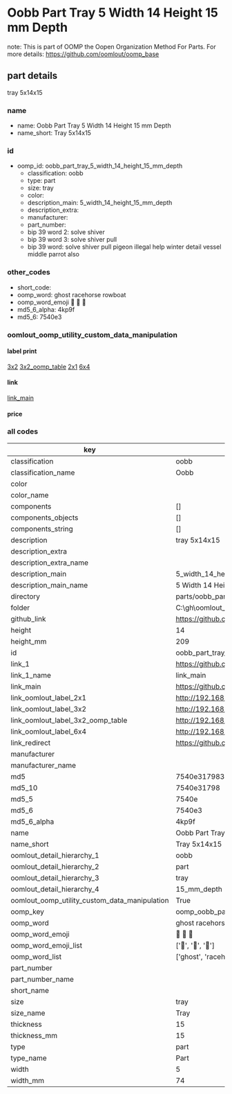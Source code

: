# Oobb Part Tray 5 Width 14 Height 15 mm Depth  

note: This is part of OOMP the Oopen Organization Method For Parts. For more details: https://github.com/oomlout/oomp_base

##  part details
  



tray 5x14x15



### name
* name: Oobb Part Tray 5 Width 14 Height 15 mm Depth
* name_short: Tray 5x14x15 
### id
* oomp_id: oobb_part_tray_5_width_14_height_15_mm_depth
  * classification: oobb
  * type: part
  * size: tray
  * color: 
  * description_main: 5_width_14_height_15_mm_depth
  * description_extra: 
  * manufacturer: 
  * part_number: 
  * bip 39 word 2: solve shiver
  * bip 39 word 3: solve shiver pull
  * bip 39 word: solve shiver pull pigeon illegal help winter detail vessel middle parrot also

### other_codes
* short_code: 
* oomp_word: ghost racehorse rowboat
* oomp_word_emoji :ghost: :racehorse: :rowboat:
* md5_6_alpha: 4kp9f
* md5_6: 7540e3






### oomlout_oomp_utility_custom_data_manipulation
#### label print
[3x2](http://192.168.1.245:1112/?label=oomp%204kp9f)
[3x2_oomp_table](http://192.168.1.108:1112/?label=oomp%204kp9f)
[2x1](http://192.168.1.242:1112/?label=oomp%204kp9f)
[6x4](http://192.168.1.55:1112/?label=oomp%204kp9f)    

#### link

[link_main](https://github.com/oomlout/oomlout_oobb_version_4_generated_parts/tree/main/navigation_oomp/oobb/part/tray/5_width_14_height_15_mm_depth/part)                              

#### price







### all codes 
| key | value |  
| --- | --- |  
| classification | oobb |  
| classification_name | Oobb |  
| color |  |  
| color_name |  |  
| components | [] |  
| components_objects | [] |  
| components_string | [] |  
| description | tray 5x14x15 |  
| description_extra |  |  
| description_extra_name |  |  
| description_main | 5_width_14_height_15_mm_depth |  
| description_main_name | 5 Width 14 Height 15 mm Depth |  
| directory | parts/oobb_part_tray_5_width_14_height_15_mm_depth |  
| folder | C:\gh\oomlout_oobb_version_4_generated_parts\parts\oobb_part_tray_5_width_14_height_15_mm_depth |  
| github_link | https://github.com/oomlout/oomlout_oomp_part_src/tree/main/parts/oobb_part_tray_5_width_14_height_15_mm_depth |  
| height | 14 |  
| height_mm | 209 |  
| id | oobb_part_tray_5_width_14_height_15_mm_depth |  
| link_1 | https://github.com/oomlout/oomlout_oobb_version_4_generated_parts/tree/main/navigation_oomp/oobb/part/tray/5_width_14_height_15_mm_depth/part |  
| link_1_name | link_main |  
| link_main | https://github.com/oomlout/oomlout_oobb_version_4_generated_parts/tree/main/navigation_oomp/oobb/part/tray/5_width_14_height_15_mm_depth/part |  
| link_oomlout_label_2x1 | http://192.168.1.242:1112/?label=oomp%204kp9f |  
| link_oomlout_label_3x2 | http://192.168.1.245:1112/?label=oomp%204kp9f |  
| link_oomlout_label_3x2_oomp_table | http://192.168.1.108:1112/?label=oomp%204kp9f |  
| link_oomlout_label_6x4 | http://192.168.1.55:1112/?label=oomp%204kp9f |  
| link_redirect | https://github.com/oomlout/oomlout_oobb_version_4_generated_parts/tree/main/parts/oobb_tray_05_14_15 |  
| manufacturer |  |  
| manufacturer_name |  |  
| md5 | 7540e317983c5f81ac388a4b5ab18e77 |  
| md5_10 | 7540e31798 |  
| md5_5 | 7540e |  
| md5_6 | 7540e3 |  
| md5_6_alpha | 4kp9f |  
| name | Oobb Part Tray 5 Width 14 Height 15 mm Depth |  
| name_short | Tray 5x14x15  |  
| oomlout_detail_hierarchy_1 | oobb |  
| oomlout_detail_hierarchy_2 | part |  
| oomlout_detail_hierarchy_3 | tray |  
| oomlout_detail_hierarchy_4 | 15_mm_depth |  
| oomlout_oomp_utility_custom_data_manipulation | True |  
| oomp_key | oomp_oobb_part_tray_5_width_14_height_15_mm_depth |  
| oomp_word | ghost racehorse rowboat |  
| oomp_word_emoji | :ghost: :racehorse: :rowboat: |  
| oomp_word_emoji_list | [':ghost:', ':racehorse:', ':rowboat:'] |  
| oomp_word_list | ['ghost', 'racehorse', 'rowboat'] |  
| part_number |  |  
| part_number_name |  |  
| short_name |  |  
| size | tray |  
| size_name | Tray |  
| thickness | 15 |  
| thickness_mm | 15 |  
| type | part |  
| type_name | Part |  
| width | 5 |  
| width_mm | 74 |  
